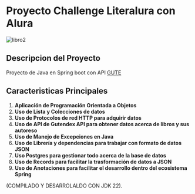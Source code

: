 # Proyecto Challenge Literalura con Alura

![libro2](https://github.com/user-attachments/assets/c6b29b9b-6500-4a43-ba46-9a7252558bd5)

## Descripcion del Proyecto

Proyecto de Java en Spring boot con API [GUTE](https://gutendex.com/)


## Caracteristicas Principales

1. **Aplicación de Programación Orientada a Objetos**
2. **Uso de Lista y Colecciones de datos**
3. **Uso de Protocolos de red HTTP para adquirir datos**
4. **Uso de API de Gutendex API para obtener datos acerca de libros y sus autoreso**
5. **Uso de Manejo de Excepciones en Java**
6. **Uso de Librería y dependencias para trabajar con formato de datos JSON**
7. **Uso Postgres para gestionar todo acerca de la base de datos**
8. **Uso de Records para facilitar la trasformación de datos a JSON**
9. **Uso de Anotaciones para facilitar el desarrollo dentro del ecosistema Spring**

(COMPILADO Y DESARROLALDO CON JDK 22).
